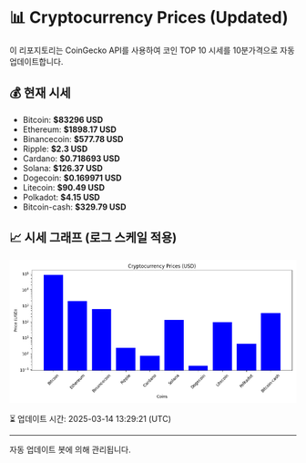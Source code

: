 
# 📊 Cryptocurrency Prices (Updated)

이 리포지토리는 CoinGecko API를 사용하여 코인 TOP 10 시세를 10분가격으로 자동 업데이트합니다.

## 💰 현재 시세
- Bitcoin: **$83296 USD**
- Ethereum: **$1898.17 USD**
- Binancecoin: **$577.78 USD**
- Ripple: **$2.3 USD**
- Cardano: **$0.718693 USD**
- Solana: **$126.37 USD**
- Dogecoin: **$0.169971 USD**
- Litecoin: **$90.49 USD**
- Polkadot: **$4.15 USD**
- Bitcoin-cash: **$329.79 USD**

## 📈 시세 그래프 (로그 스케일 적용)
![Crypto Prices](crypto_prices.png)

⏳ 업데이트 시간: 2025-03-14 13:29:21 (UTC)

---
자동 업데이트 봇에 의해 관리됩니다.

